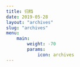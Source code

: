 ```yaml
---
title: 归档
date: 2019-05-28
layout: "archives"
slug: "archives"
menu:
    main:
        weight: -70
        params:
            icon: archives
---
```

